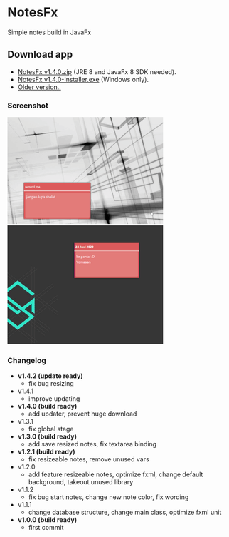 # NotesFx
 Simple notes build in JavaFx

## Download app
  - [NotesFx v1.4.0.zip](https://github.com/rizalmf/NotesFx/raw/master/out/NotesFx%20v1.4.0.zip) (JRE 8 and JavaFx 8 SDK needed).
  - [NotesFx v1.4.0-Installer.exe](https://github.com/rizalmf/NotesFx/raw/master/out/NotesFx%20v1.4.0-installer.exe) (Windows only).
  - [Older version..](https://github.com/rizalmf/NotesFx/tree/master/out) 

### Screenshot
![1](1.gif)
![2](2.gif)

### Changelog
- **v1.4.2 (update ready)**
   - fix bug resizing
- v1.4.1
   - improve updating
- **v1.4.0 (build ready)**
   - add updater, prevent huge download
- v1.3.1
   - fix global stage
- **v1.3.0 (build ready)**
   - add save resized notes, fix textarea binding
- **v1.2.1 (build ready)**
   - fix resizeable notes, remove unused vars
- v1.2.0
   - add feature resizeable notes, optimize fxml, change default background, takeout unused library
- v1.1.2
   - fix bug start notes, change new note color, fix wording
- v1.1.1
   - change database structure, change main class, optimize fxml unit
- **v1.0.0 (build ready)**
   - first commit
